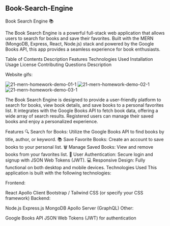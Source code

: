 ## Book-Search-Engine

Book Search Engine 📚

The Book Search Engine is a powerful full-stack web application that allows users to search for books and save their favorites. Built with the MERN (MongoDB, Express, React, Node.js) stack and powered by the Google Books API, this app provides a seamless experience for book enthusiasts.

Table of Contents
Description
Features
Technologies Used
Installation
Usage
License
Contributing
Questions
Description

Website gifs:

![21-mern-homework-demo-01-1](https://github.com/user-attachments/assets/54c12d72-f6dc-4168-a797-67f98857ebe3)
![21-mern-homework-demo-02-1](https://github.com/user-attachments/assets/8baf6d7c-6e46-47f9-9f95-b53ccb8c4eee)
![21-mern-homework-demo-03-1](https://github.com/user-attachments/assets/4bf376fd-89d7-44e8-a7c0-fe7d36a4b2a9)




The Book Search Engine is designed to provide a user-friendly platform to search for books, view book details, and save books to a personal favorites list. It integrates with the Google Books API to fetch book data, offering a wide array of search results. Registered users can manage their saved books and enjoy a personalized experience.

Features
🔍 Search for Books: Utilize the Google Books API to find books by title, author, or keyword.
📚 Save Favorite Books: Create an account to save books to your personal list.
🗑️ Manage Saved Books: View and remove books from your favorites list.
🔐 User Authentication: Secure login and signup with JSON Web Tokens (JWT).
💻 Responsive Design: Fully functional on both desktop and mobile devices.
Technologies Used
This application is built with the following technologies:

Frontend:

React
Apollo Client
Bootstrap / Tailwind CSS (or specify your CSS framework)
Backend:

Node.js
Express.js
MongoDB
Apollo Server (GraphQL)
Other:

Google Books API
JSON Web Tokens (JWT) for authentication
